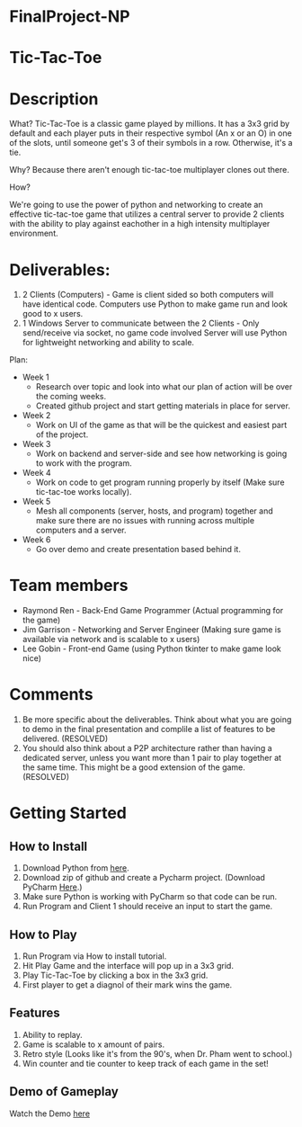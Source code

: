 # FinalProject-NP

# Tic-Tac-Toe

# Description

What?
Tic-Tac-Toe is a classic game played by millions. It has a 3x3 grid by default and each player puts in their respective symbol (An x or an O) in one of the slots, until someone get's 3 of their symbols in a row. Otherwise, it's a tie.

Why?
Because there aren't enough tic-tac-toe multiplayer clones out there.

How?

We're going to use the power of python and networking to create an effective tic-tac-toe game that utilizes a central server to provide 2 clients with the ability to play against eachother in a high intensity multiplayer environment.

# Deliverables: 
1. 2 Clients (Computers) - Game is client sided so both computers will have identical code. Computers use Python to make game run and look good to x users.
2. 1 Windows Server to communicate between the 2 Clients - Only send/receive via socket, no game code involved Server will use Python for lightweight networking and ability to scale.

Plan: 
  * Week 1 
    - Research over topic and look into what our plan of action will be over the coming weeks. 
    - Created github project and start getting materials in place for server.
  * Week 2 
    - Work on UI of the game as that will be the quickest and easiest part of the project.
  * Week 3 
    - Work on backend and server-side and see how networking is going to work with the program. 
  * Week 4 
    - Work on code to get program running properly by itself (Make sure tic-tac-toe works locally).
  * Week 5 
    - Mesh all components (server, hosts, and program) together and make sure there are no issues with running across multiple computers and a server.
  * Week 6 
    - Go over demo and create presentation based behind it.

# Team members

* Raymond Ren - Back-End Game Programmer (Actual programming for the game)
* Jim Garrison - Networking and Server Engineer (Making sure game is available via network and is scalable to x users)
* Lee Gobin - Front-end Game (using Python tkinter to make game look nice)

# Comments
1. Be more specific about the deliverables. Think about what you are going to demo in the final presentation and complile a list of features to be delivered. (RESOLVED)
2. You should also think about a P2P architecture rather than having a dedicated server, unless you want more than 1 pair to play together at the same time. This might be a good extension of the game. (RESOLVED)

# Getting Started

## How to Install

1. Download Python from [here](https://www.python.org/downloads/).
2. Download zip of github and create a Pycharm project. (Download PyCharm [Here](https://www.jetbrains.com/pycharm/download/).)
3. Make sure Python is working with PyCharm so that code can be run. 
4. Run Program and Client 1 should receive an input to start the game.

## How to Play

1. Run Program via How to install tutorial.
2. Hit Play Game and the interface will pop up in a 3x3 grid.
3. Play Tic-Tac-Toe by clicking a box in the 3x3 grid.
4. First player to get a diagnol of their mark wins the game.

## Features

1. Ability to replay.
2. Game is scalable to x amount of pairs.
3. Retro style (Looks like it's from the 90's, when Dr. Pham went to school.)
4. Win counter and tie counter to keep track of each game in the set!

## Demo of Gameplay

Watch the Demo [here](https://youtu.be/33ZqmQRGa0M)

